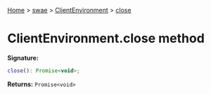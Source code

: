 [Home](./index) &gt; [swae](./swae.md) &gt; [ClientEnvironment](./swae.clientenvironment.md) &gt; [close](./swae.clientenvironment.close.md)

# ClientEnvironment.close method


**Signature:**
```javascript
close(): Promise<void>;
```
**Returns:** `Promise<void>`

